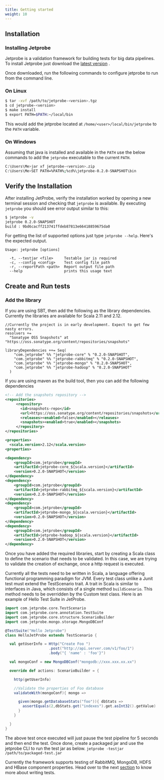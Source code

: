 ```yaml
---
title: Getting started
weight: 10
---
```


## Installation

### Installing Jetprobe

Jetprobe is a validation framework for building tests for big data pipelines. To install Jetprobe just download the [latest version](https://github.com/jetprobe/jetprobe/releases) .

Once downloaded, run the following commands to configure jetprobe to run from the command line.

### On Linux
```sh
$ tar -xvf /path/to/jetprobe-<version>.tgz
$ cd jetprobe-<version>
$ make install
$ export PATH=$PATH:~/local/bin
```
This would add the jetprobe located at  `/home/<user>/local/bin/jetprobe` to the `PATH` variable.

### On Windows
Assuming that java is installed and available in the `PATH` use the below commands to add the `jetprobe` executable to the current `PATH`.
```sh
C:\Users\Me>jar xf jetprobe-<version>.zip
C:\Users\Me>SET PATH=%PATH%;%cd%\jetprobe-0.2.0-SNAPSHOT\bin
```

## Verify the Installation
After installing JetProbe, verify the installation worked by opening a new terminal session and checking that `jetprobe` is available. By executing `jetprobe` you should see error output similar to this:

```sh
$ jetprobe -v
jetprobe 0.2.0-SNAPSHOT
build : 9bd6cacff213741ffdeb87813e66418859675da0
```
For getting the list of supported options just type `jetprobe --help`. Here's the expected output.
```
Usage: jetprobe [options]

  -t, --testjar <file>     Testable jar is required
  -c, --config <config>    Test config file path
  -r, --reportPath <path>  Report output file path
  --help                   prints this usage text

```

## Create and Run tests

### Add the library

If you are using SBT, then add the following as the library dependencies. Currently the libraries are available for Scala 2.11 and 2.12.

```
//Currently the project is in early development. Expect to get few nasty errors.
resolvers +=
  "Sonatype OSS Snapshots" at "https://oss.sonatype.org/content/repositories/snapshots"

libraryDependencies ++= Seq(
    "com.jetprobe" %% "jetprobe-core" % "0.2.0-SNAPSHOT",
    "com.jetprobe" %% "jetprobe-rabbitmq" % "0.2.0-SNAPSHOT",
    "com.jetprobe" %% "jetprobe-mongo" % "0.2.0-SNAPSHOT",
    "com.jetprobe" %% "jetprobe-hadoop" % "0.2.0-SNAPSHOT"
  )
```

If you are using maven as the build tool, then you can add the following dependencies

```xml
<!-- Add the snapshots repository -->
<repositories>
     <repository>
       <id>snapshots-repo</id>
       <url>https://oss.sonatype.org/content/repositories/snapshots</url>
       <releases><enabled>false</enabled></releases>
       <snapshots><enabled>true</enabled></snapshots>
     </repository>
</repositories>

<properties>
  <scala.version>2.12</scala.version>
<properties>

<dependency>
    <groupId>com.jetprobe</groupId>
    <artifactId>jetprobe-core_${scala.version}</artifactId>
    <version>0.2.0-SNAPSHOT</version>
</dependency>
<dependency>
    <groupId>com.jetprobe</groupId>
    <artifactId>jetprobe-rabbitmq_${scala.version}</artifactId>
    <version>0.2.0-SNAPSHOT</version>
</dependency>
<dependency>
    <groupId>com.jetprobe</groupId>
    <artifactId>jetprobe-mongo_${scala.version}</artifactId>
    <version>0.2.0-SNAPSHOT</version>
</dependency>
<dependency>
    <groupId>com.jetprobe</groupId>
    <artifactId>jetprobe-hadoop_${scala.version}</artifactId>
    <version>0.2.0-SNAPSHOT</version>
</dependency>
```
Once you have added the required libraries, start by creating a Scala class to define the scenario that needs to be validated. In this case, we are trying to validate the creation of exchange, once a http request is executed.

Currently all the tests need to be written in Scala, a language offering functional programming paradigm for JVM. Every test class unlike a Junit test must extend the TestScenario trait. A trait in Scala is similar to interfaces in Java, which consists of a single method `buildScenario`. This method needs to be overridden by the Custom test class. Here is an example of Hello Test Suite in JetProbe.

```Scala
import com.jetprobe.core.TestScenario
import com.jetprobe.core.annotation.TestSuite
import com.jetprobe.core.structure.ScenarioBuilder
import com.jetprobe.mongo.storage.MongoDBConf

@TestSuite("Hello Jetprobe")
class HelloJetProbe extends TestScenario {

  val getUserInfo = Http("Create Foo ")
                    .post("http://api.server.com/v1/foo/1")
                    .body("{ 'name' : 'foo'}")

  val mongoConf = new MongoDBConf("mongodb://xxx.xxx.xx.xx")

  override def actions: ScenarioBuilder = {

    http(getUserInfo)

    //Validate the properties of Foo database
    validateWith(mongoConf){ mongo =>

      given(mongo.getDatabaseStats("foo")){ dbStats =>
        assertEquals(2,dbStats.get("indexes").get.asInt32().getValue)
      }
    }

  }
}
```

The above test once executed will just pause the test pipeline for 5 seconds and then end the test.
Once done, create a packaged jar and use the jetprobe CLI to run the test jar as below.
`jetprobe -testjar /path/to/packaged-test.jar`

Currently the framework supports testing of RabbitMQ, MongoDB, HDFS and HBase component properties. Head over to the next [section](../writing-validations) to know more about writing tests.

